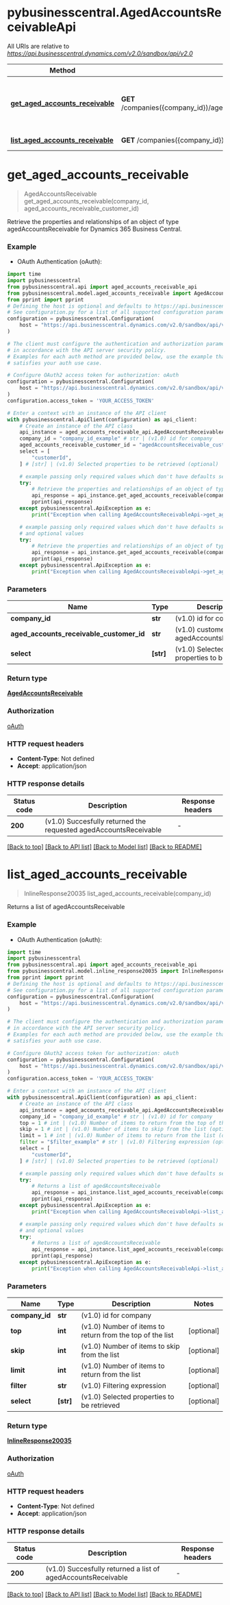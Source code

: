# pybusinesscentral.AgedAccountsReceivableApi

All URIs are relative to *https://api.businesscentral.dynamics.com/v2.0/sandbox/api/v2.0*

Method | HTTP request | Description
------------- | ------------- | -------------
[**get_aged_accounts_receivable**](AgedAccountsReceivableApi.md#get_aged_accounts_receivable) | **GET** /companies({company_id})/agedAccountsReceivable({agedAccountsReceivable_customerId}) | Retrieve the properties and relationships of an object of type agedAccountsReceivable for Dynamics 365 Business Central.
[**list_aged_accounts_receivable**](AgedAccountsReceivableApi.md#list_aged_accounts_receivable) | **GET** /companies({company_id})/agedAccountsReceivable | Returns a list of agedAccountsReceivable


# **get_aged_accounts_receivable**
> AgedAccountsReceivable get_aged_accounts_receivable(company_id, aged_accounts_receivable_customer_id)

Retrieve the properties and relationships of an object of type agedAccountsReceivable for Dynamics 365 Business Central.

### Example

* OAuth Authentication (oAuth):
```python
import time
import pybusinesscentral
from pybusinesscentral.api import aged_accounts_receivable_api
from pybusinesscentral.model.aged_accounts_receivable import AgedAccountsReceivable
from pprint import pprint
# Defining the host is optional and defaults to https://api.businesscentral.dynamics.com/v2.0/sandbox/api/v2.0
# See configuration.py for a list of all supported configuration parameters.
configuration = pybusinesscentral.Configuration(
    host = "https://api.businesscentral.dynamics.com/v2.0/sandbox/api/v2.0"
)

# The client must configure the authentication and authorization parameters
# in accordance with the API server security policy.
# Examples for each auth method are provided below, use the example that
# satisfies your auth use case.

# Configure OAuth2 access token for authorization: oAuth
configuration = pybusinesscentral.Configuration(
    host = "https://api.businesscentral.dynamics.com/v2.0/sandbox/api/v2.0"
)
configuration.access_token = 'YOUR_ACCESS_TOKEN'

# Enter a context with an instance of the API client
with pybusinesscentral.ApiClient(configuration) as api_client:
    # Create an instance of the API class
    api_instance = aged_accounts_receivable_api.AgedAccountsReceivableApi(api_client)
    company_id = "company_id_example" # str | (v1.0) id for company
    aged_accounts_receivable_customer_id = "agedAccountsReceivable_customerId_example" # str | (v1.0) customerId for agedAccountsReceivable
    select = [
        "customerId",
    ] # [str] | (v1.0) Selected properties to be retrieved (optional)

    # example passing only required values which don't have defaults set
    try:
        # Retrieve the properties and relationships of an object of type agedAccountsReceivable for Dynamics 365 Business Central.
        api_response = api_instance.get_aged_accounts_receivable(company_id, aged_accounts_receivable_customer_id)
        pprint(api_response)
    except pybusinesscentral.ApiException as e:
        print("Exception when calling AgedAccountsReceivableApi->get_aged_accounts_receivable: %s\n" % e)

    # example passing only required values which don't have defaults set
    # and optional values
    try:
        # Retrieve the properties and relationships of an object of type agedAccountsReceivable for Dynamics 365 Business Central.
        api_response = api_instance.get_aged_accounts_receivable(company_id, aged_accounts_receivable_customer_id, select=select)
        pprint(api_response)
    except pybusinesscentral.ApiException as e:
        print("Exception when calling AgedAccountsReceivableApi->get_aged_accounts_receivable: %s\n" % e)
```


### Parameters

Name | Type | Description  | Notes
------------- | ------------- | ------------- | -------------
 **company_id** | **str**| (v1.0) id for company |
 **aged_accounts_receivable_customer_id** | **str**| (v1.0) customerId for agedAccountsReceivable |
 **select** | **[str]**| (v1.0) Selected properties to be retrieved | [optional]

### Return type

[**AgedAccountsReceivable**](AgedAccountsReceivable.md)

### Authorization

[oAuth](../README.md#oAuth)

### HTTP request headers

 - **Content-Type**: Not defined
 - **Accept**: application/json


### HTTP response details
| Status code | Description | Response headers |
|-------------|-------------|------------------|
**200** | (v1.0) Succesfully returned the requested agedAccountsReceivable |  -  |

[[Back to top]](#) [[Back to API list]](../README.md#documentation-for-api-endpoints) [[Back to Model list]](../README.md#documentation-for-models) [[Back to README]](../README.md)

# **list_aged_accounts_receivable**
> InlineResponse20035 list_aged_accounts_receivable(company_id)

Returns a list of agedAccountsReceivable

### Example

* OAuth Authentication (oAuth):
```python
import time
import pybusinesscentral
from pybusinesscentral.api import aged_accounts_receivable_api
from pybusinesscentral.model.inline_response20035 import InlineResponse20035
from pprint import pprint
# Defining the host is optional and defaults to https://api.businesscentral.dynamics.com/v2.0/sandbox/api/v2.0
# See configuration.py for a list of all supported configuration parameters.
configuration = pybusinesscentral.Configuration(
    host = "https://api.businesscentral.dynamics.com/v2.0/sandbox/api/v2.0"
)

# The client must configure the authentication and authorization parameters
# in accordance with the API server security policy.
# Examples for each auth method are provided below, use the example that
# satisfies your auth use case.

# Configure OAuth2 access token for authorization: oAuth
configuration = pybusinesscentral.Configuration(
    host = "https://api.businesscentral.dynamics.com/v2.0/sandbox/api/v2.0"
)
configuration.access_token = 'YOUR_ACCESS_TOKEN'

# Enter a context with an instance of the API client
with pybusinesscentral.ApiClient(configuration) as api_client:
    # Create an instance of the API class
    api_instance = aged_accounts_receivable_api.AgedAccountsReceivableApi(api_client)
    company_id = "company_id_example" # str | (v1.0) id for company
    top = 1 # int | (v1.0) Number of items to return from the top of the list (optional)
    skip = 1 # int | (v1.0) Number of items to skip from the list (optional)
    limit = 1 # int | (v1.0) Number of items to return from the list (optional)
    filter = "$filter_example" # str | (v1.0) Filtering expression (optional)
    select = [
        "customerId",
    ] # [str] | (v1.0) Selected properties to be retrieved (optional)

    # example passing only required values which don't have defaults set
    try:
        # Returns a list of agedAccountsReceivable
        api_response = api_instance.list_aged_accounts_receivable(company_id)
        pprint(api_response)
    except pybusinesscentral.ApiException as e:
        print("Exception when calling AgedAccountsReceivableApi->list_aged_accounts_receivable: %s\n" % e)

    # example passing only required values which don't have defaults set
    # and optional values
    try:
        # Returns a list of agedAccountsReceivable
        api_response = api_instance.list_aged_accounts_receivable(company_id, top=top, skip=skip, limit=limit, filter=filter, select=select)
        pprint(api_response)
    except pybusinesscentral.ApiException as e:
        print("Exception when calling AgedAccountsReceivableApi->list_aged_accounts_receivable: %s\n" % e)
```


### Parameters

Name | Type | Description  | Notes
------------- | ------------- | ------------- | -------------
 **company_id** | **str**| (v1.0) id for company |
 **top** | **int**| (v1.0) Number of items to return from the top of the list | [optional]
 **skip** | **int**| (v1.0) Number of items to skip from the list | [optional]
 **limit** | **int**| (v1.0) Number of items to return from the list | [optional]
 **filter** | **str**| (v1.0) Filtering expression | [optional]
 **select** | **[str]**| (v1.0) Selected properties to be retrieved | [optional]

### Return type

[**InlineResponse20035**](InlineResponse20035.md)

### Authorization

[oAuth](../README.md#oAuth)

### HTTP request headers

 - **Content-Type**: Not defined
 - **Accept**: application/json


### HTTP response details
| Status code | Description | Response headers |
|-------------|-------------|------------------|
**200** | (v1.0) Succesfully returned a list of agedAccountsReceivable |  -  |

[[Back to top]](#) [[Back to API list]](../README.md#documentation-for-api-endpoints) [[Back to Model list]](../README.md#documentation-for-models) [[Back to README]](../README.md)

